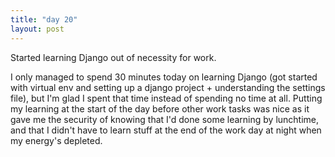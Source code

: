 ```yaml
---
title: "day 20"
layout: post
---
```

Started learning Django out of necessity for work. 

<!--more-->

I only managed to spend 30 minutes today on learning Django (got started with virtual env and setting up a django project + understanding the settings file), but I'm glad I spent that time instead of spending no time at all. Putting my learning at the start of the day before other work tasks was nice as it gave me the security of knowing that I'd done some learning by lunchtime, and that I didn't have to learn stuff at the end of the work day at night when my energy's depleted.